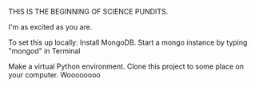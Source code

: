 THIS IS THE BEGINNING OF SCIENCE PUNDITS.

I'm as excited as you are.




To set this up locally:
Install MongoDB.
Start a mongo instance by typing "mongod" in Terminal


Make a virtual Python environment.  Clone this project to some place
on your computer. Woooooooo